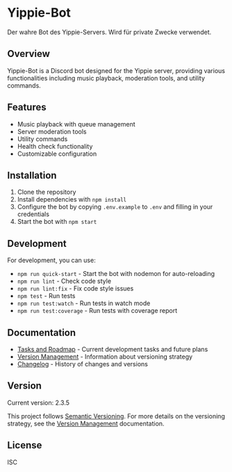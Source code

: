 # Yippie-Bot

Der wahre Bot des Yippie-Servers. Wird für private Zwecke verwendet.

## Overview

Yippie-Bot is a Discord bot designed for the Yippie server, providing various functionalities including music playback, moderation tools, and utility commands.

## Features

- Music playback with queue management
- Server moderation tools
- Utility commands
- Health check functionality
- Customizable configuration

## Installation

1. Clone the repository
2. Install dependencies with `npm install`
3. Configure the bot by copying `.env.example` to `.env` and filling in your credentials
4. Start the bot with `npm start`

## Development

For development, you can use:
- `npm run quick-start` - Start the bot with nodemon for auto-reloading
- `npm run lint` - Check code style
- `npm run lint:fix` - Fix code style issues
- `npm test` - Run tests
- `npm run test:watch` - Run tests in watch mode
- `npm run test:coverage` - Run tests with coverage report

## Documentation

- [Tasks and Roadmap](docs/tasks.md) - Current development tasks and future plans
- [Version Management](docs/versioning.md) - Information about versioning strategy
- [Changelog](CHANGELOG.md) - History of changes and versions

## Version

Current version: 2.3.5

This project follows [Semantic Versioning](https://semver.org/). For more details on the versioning strategy, see the [Version Management](docs/versioning.md) documentation.

## License

ISC